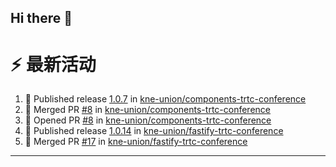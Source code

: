 ## Hi there 👋

<!--

**Here are some ideas to get you started:**

🙋‍♀️ A short introduction - what is your organization all about?
🌈 Contribution guidelines - how can the community get involved?
👩‍💻 Useful resources - where can the community find your docs? Is there anything else the community should know?
🍿 Fun facts - what does your team eat for breakfast?
🧙 Remember, you can do mighty things with the power of [Markdown](https://docs.github.com/github/writing-on-github/getting-started-with-writing-and-formatting-on-github/basic-writing-and-formatting-syntax)
-->


# ⚡ 最新活动

<!--START_SECTION:activity-->
1. 🚀 Published release [1.0.7](https://github.com/kne-union/components-trtc-conference/releases/tag/1.0.7) in [kne-union/components-trtc-conference](https://github.com/kne-union/components-trtc-conference)
2. 🎉 Merged PR [#8](https://github.com/kne-union/components-trtc-conference/pull/8) in [kne-union/components-trtc-conference](https://github.com/kne-union/components-trtc-conference)
3. 💪 Opened PR [#8](https://github.com/kne-union/components-trtc-conference/pull/8) in [kne-union/components-trtc-conference](https://github.com/kne-union/components-trtc-conference)
4. 🚀 Published release [1.0.14](https://github.com/kne-union/fastify-trtc-conference/releases/tag/1.0.14) in [kne-union/fastify-trtc-conference](https://github.com/kne-union/fastify-trtc-conference)
5. 🎉 Merged PR [#17](https://github.com/kne-union/fastify-trtc-conference/pull/17) in [kne-union/fastify-trtc-conference](https://github.com/kne-union/fastify-trtc-conference)
<!--END_SECTION:activity-->

---
